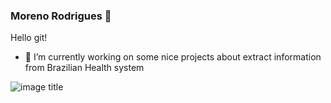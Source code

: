 ### Moreno Rodrigues 👋

Hello git!

- 🔭 I’m currently working on some nice projects about extract information from Brazilian Health system

<!--
**rodriguesmsb/rodriguesmsb** is a ✨ _special_ ✨ repository because its `README.md` (this file) appears on your GitHub profile.



- 🌱 I’m currently learning ...
- 👯 I’m looking to collaborate on ...
- 🤔 I’m looking for help with ...
- 💬 Ask me about ...
- 📫 How to reach me: ...
- 😄 Pronouns: ...
- ⚡ Fun fact: ...

-->


![image title](https://rushter.com/counter.svg)
